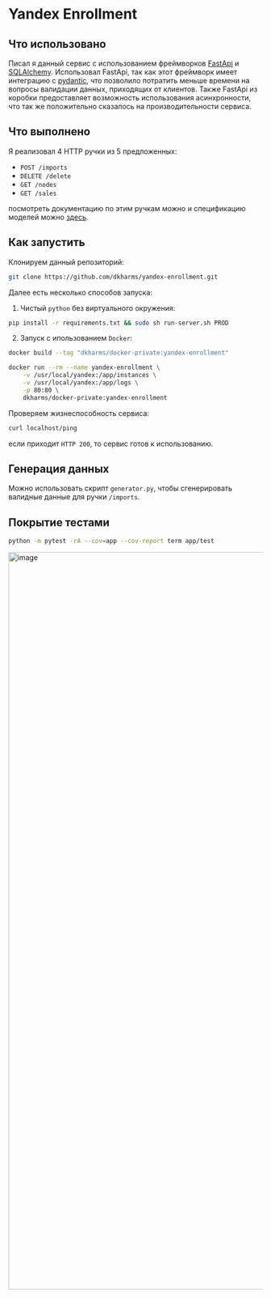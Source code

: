 # Yandex Enrollment

## Что использовано

Писал я данный сервис с использованием фреймворков [FastApi](https://fastapi.tiangolo.com/) и [SQLAlchemy](https://www.sqlalchemy.org).
Использовал FastApi, так как этот фреймворк имеет интеграцию с [pydantic](https://pydantic-docs.helpmanual.io/), что позволило потратить меньше времени на
вопросы валидации данных, приходящих от клиентов. Также FastApi из коробки предоставляет возможность использования асинхронности, что так же положительно
сказалось на производительности сервиса.

## Что выполнено

Я реализовал 4 HTTP ручки из 5 предложенных:
- `POST /imports`
- `DELETE /delete`
- `GET /nodes`
- `GET /sales`

посмотреть документацию по этим ручкам можно и спецификацию моделей можно [здесь](https://favorites-1937.usr.yandex-academy.ru/docs#/).

## Как запустить

Клонируем данный репозиторий:

```bash
git clone https://github.com/dkharms/yandex-enrollment.git
```

Далее есть несколько способов запуска:

1. Чистый `python` без виртуального окружения:
```bash
pip install -r requirements.txt && sudo sh run-server.sh PROD
```

2. Запуск с ипользованием `Docker`:
```bash
docker build --tag "dkharms/docker-private:yandex-enrollment"
```
```bash
docker run --rm --name yandex-enrollment \
    -v /usr/local/yandex:/app/instances \
    -v /usr/local/yandex:/app/logs \
    -p 80:80 \
    dkharms/docker-private:yandex-enrollment
```

Проверяем жизнеспособность сервиса:
```bash
curl localhost/ping
```
если приходит `HTTP 200`, то сервис готов к использованию.

## Генерация данных

Можно использовать скрипт `generator.py`, чтобы сгенерировать валидные данные для ручки `/imports`.

## Покрытие тестами

```bash
python -m pytest -rA --cov=app --cov-report term app/test
```
<img width="1458" alt="image" src="https://user-images.githubusercontent.com/29202384/175809977-a798fe86-78f2-4720-b7d9-2d05e31f1854.png">

